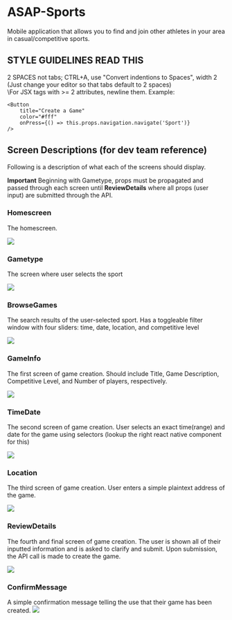 # ASAP-Sports
Mobile application that allows you to find and join other athletes in your area in casual/competitive sports.

## STYLE GUIDELINES **READ THIS**
2 SPACES not tabs; CTRL+A, use "Convert indentions to Spaces", width 2 (Just change your editor so that tabs default to 2 spaces)\
\For JSX tags with >= 2 attributes, newline them.
Example:
```
<Button
    title="Create a Game"
    color="#fff"
    onPress={() => this.props.navigation.navigate('Sport')}
/>
````

## Screen Descriptions (for dev team reference)
Following is a description of what each of the screens should display.

**Important**
Beginning with Gametype, props must be propagated and passed through each screen until **ReviewDetails** where all props (user input) are submitted through the API.

### Homescreen
The homescreen.

![](mockups/1_Homescreen_MVP.png)

### Gametype
The screen where user selects the sport

![](mockups/2_Gametype_MVP.png)

### BrowseGames
The search results of the user-selected sport. Has a toggleable filter window with four sliders: time, date, location, and competitive level

![](mockups/3_Browse_MVP.png)

### GameInfo
The first screen of game creation. Should include Title, Game Description, Competitive Level, and Number of players, respectively.

![](mockups/4_GameInfo_MVP.png)

### TimeDate
The second screen of game creation. User selects an exact time(range) and date for the game using selectors (lookup the right react native component for this)

![](mockups/5_TimeDate_MVP.png)


### Location
The third screen of game creation. User enters a simple plaintext address of the game.

![](mockups/6_Location_MVP.png)

### ReviewDetails
The fourth and final screen of game creation. The user is shown all of their inputted information and is asked to clarify and submit. Upon submission, the API call is made to create the game.

![](mockups/7_Confirmation.png)

### ConfirmMessage
A simple confirmation message telling the use that their game has been created.
![](mockups/8_Done_MVP.png)
